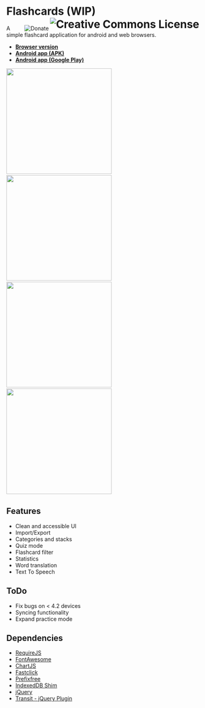 Flashcards (WIP) <a rel="license" href="http://creativecommons.org/licenses/by-nc-sa/3.0/"><img align="right" alt="Creative Commons License" style="border-width:0" src="http://i.creativecommons.org/l/by-nc-sa/3.0/88x31.png" /></a>
==========


<a target="_blank" href="https://www.paypal.com/cgi-bin/webscr?cmd=_s-xclick&hosted_button_id=CDLKJK3V8D2R2"><img src="https://www.paypalobjects.com/en_GB/i/btn/btn_donate_LG.gif" align="right" alt="Donate"></a>

A simple flashcard application for android and web browsers.  

* [**Browser version**](http://apps.elias.media/Flashcards/)
* [**Android app (APK)**](https://owncloud.elias.media/public.php?service=files&t=d334fada92ba53259561a3177ae34a87&download)
* [**Android app (Google Play)**](https://play.google.com/store/apps/details?id=de.elias_schuett.flashcards)

<img src="https://elias94xx.github.io/Flashcards/screenshots/01.png" height="275">&nbsp;
<img src="https://elias94xx.github.io/Flashcards/screenshots/02.png" height="275">&nbsp;
<img src="https://elias94xx.github.io/Flashcards/screenshots/03.png" height="275">&nbsp;
<img src="https://elias94xx.github.io/Flashcards/screenshots/05.png" height="275">&nbsp;


## Features

* Clean and accessible UI
* Import/Export
* Categories and stacks
* Quiz mode
* Flashcard filter
* Statistics
* Word translation
* Text To Speech

## ToDo

* Fix bugs on < 4.2 devices
* Syncing functionality
* Expand practice mode

## Dependencies

* [RequireJS](http://requirejs.org/)
* [FontAwesome](http://fontawesome.io/)
* [ChartJS](http://www.chartjs.org/)
* [Fastclick](https://github.com/ftlabs/fastclick/)
* [Prefixfree](http://leaverou.github.io/prefixfree/)
* [IndexedDB Shim](https://github.com/axemclion/IndexedDBShim/)
* [jQuery](http://jquery.com/)
* [Transit - jQuery Plugin](http://ricostacruz.com/jquery.transit/)
